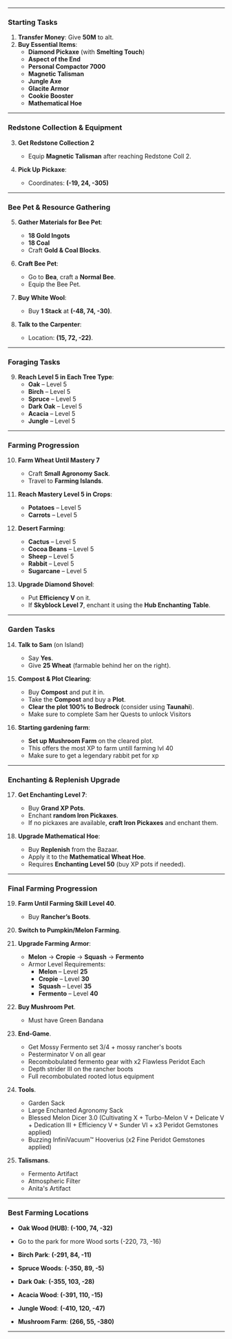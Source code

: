 
---

### **Starting Tasks**  
1. **Transfer Money**: Give **50M** to alt.  
2. **Buy Essential Items**:  
   - **Diamond Pickaxe** (with **Smelting Touch**)  
   - **Aspect of the End**  
   - **Personal Compactor 7000**  
   - **Magnetic Talisman**  
   - **Jungle Axe**  
   - **Glacite Armor**  
   - **Cookie Booster**  
   - **Mathematical Hoe**  

---

### **Redstone Collection & Equipment**  
3. **Get Redstone Collection 2**  
   - Equip **Magnetic Talisman** after reaching Redstone Coll 2.  

4. **Pick Up Pickaxe**:  
   - Coordinates: **(-19, 24, -305)**  

---

### **Bee Pet & Resource Gathering**  
5. **Gather Materials for Bee Pet**:  
   - **18 Gold Ingots**  
   - **18 Coal**  
   - Craft **Gold & Coal Blocks**.  

6. **Craft Bee Pet**:  
   - Go to **Bea**, craft a **Normal Bee**.  
   - Equip the Bee Pet.  

7. **Buy White Wool**:  
   - Buy **1 Stack** at **(-48, 74, -30)**.  

8. **Talk to the Carpenter**:  
   - Location: **(15, 72, -22)**.  

---

### **Foraging Tasks**  
9. **Reach Level 5 in Each Tree Type**:  
   - **Oak** – Level 5  
   - **Birch** – Level 5  
   - **Spruce** – Level 5  
   - **Dark Oak** – Level 5  
   - **Acacia** – Level 5  
   - **Jungle** – Level 5  

---

### **Farming Progression**  
10. **Farm Wheat Until Mastery 7**  
    - Craft **Small Agronomy Sack**.  
    - Travel to **Farming Islands**.  

11. **Reach Mastery Level 5 in Crops**:  
    - **Potatoes** – Level 5  
    - **Carrots** – Level 5  

12. **Desert Farming**:  
    - **Cactus** – Level 5  
    - **Cocoa Beans** – Level 5  
    - **Sheep** – Level 5  
    - **Rabbit** – Level 5  
    - **Sugarcane** – Level 5  

13. **Upgrade Diamond Shovel**:  
    - Put **Efficiency V** on it.  
    - If **Skyblock Level 7**, enchant it using the **Hub Enchanting Table**.  

---

### **Garden Tasks**  
14. **Talk to Sam** (on Island)  
    - Say **Yes**.  
    - Give **25 Wheat** (farmable behind her on the right).  

15. **Compost & Plot Clearing**:  
    - Buy **Compost** and put it in.  
    - Take the **Compost** and buy a **Plot**.  
    - **Clear the plot 100% to Bedrock** (consider using **Taunahi**).
    - Make sure to complete Sam her Quests to unlock Visitors

16. **Starting gardening farm**:  
    - **Set up Mushroom Farm** on the cleared plot.
    - This offers the most XP to farm untill farming lvl 40
    - Make sure to get a legendary rabbit pet for xp

---

### **Enchanting & Replenish Upgrade**  
17. **Get Enchanting Level 7**:  
    - Buy **Grand XP Pots**.  
    - Enchant **random Iron Pickaxes**.  
    - If no pickaxes are available, **craft Iron Pickaxes** and enchant them.  

18. **Upgrade Mathematical Hoe**:  
    - Buy **Replenish** from the Bazaar.  
    - Apply it to the **Mathematical Wheat Hoe**.  
    - Requires **Enchanting Level 50** (buy XP pots if needed).  

---

### **Final Farming Progression**  
19. **Farm Until Farming Skill Level 40**.  
    - Buy **Rancher’s Boots**.


20. **Switch to Pumpkin/Melon Farming**.

22. **Upgrade Farming Armor**:  
    - **Melon** → **Cropie** → **Squash** → **Fermento**  
    - Armor Level Requirements:  
      - **Melon** – Level **25**  
      - **Cropie** – Level **30**  
      - **Squash** – Level **35**  
      - **Fermento** – Level **40**  

23. **Buy Mushroom Pet**.
    - Must have Green Bandana


25. **End-Game**.
    - Get Mossy Fermento set 3/4 + mossy rancher's boots
    - Pesterminator V on all gear
    - Recombobulated fermento gear with x2 Flawless Peridot Each
    - Depth strider III on the rancher boots
    - Full recombobulated rooted lotus equipment

26. **Tools**.
    - Garden Sack
    - Large Enchanted Agronomy Sack
    - Blessed Melon Dicer 3.0 (Cultivating X + Turbo-Melon V + Delicate V + Dedication III + Efficiency V + Sunder VI + x3 Peridot Gemstones applied)
    - Buzzing InfiniVacuum™ Hooverius (x2 Fine Peridot Gemstones applied)

27. **Talismans**.
    - Fermento Artifact
    - Atmospheric Filter
    - Anita's Artifact

---

### **Best Farming Locations**  
- **Oak Wood (HUB)**: **(-100, 74, -32)**
- Go to the park for more Wood sorts (-220, 73, -16)
- **Birch Park**: **(-291, 84, -11)**
- **Spruce Woods**: **(-350, 89, -5)**
- **Dark Oak**: **(-355, 103, -28)**
- **Acacia Wood**: **(-391, 110, -15)**
- **Jungle Wood**: **(-410, 120, -47)**




- **Mushroom Farm**: **(266, 55, -380)**  

---

